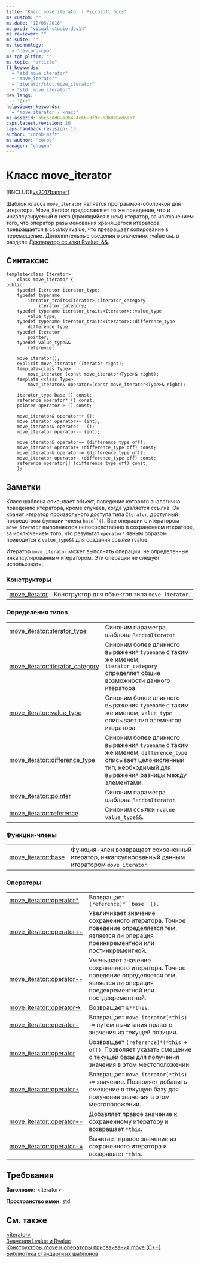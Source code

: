 ```yaml
---
title: "Класс move_iterator | Microsoft Docs"
ms.custom: ""
ms.date: "12/05/2016"
ms.prod: "visual-studio-dev14"
ms.reviewer: ""
ms.suite: ""
ms.technology: 
  - "devlang-cpp"
ms.tgt_pltfrm: ""
ms.topic: "article"
f1_keywords: 
  - "std.move_iterator"
  - "move_iterator"
  - "iterator/std::move_iterator"
  - "std::move_iterator"
dev_langs: 
  - "C++"
helpviewer_keywords: 
  - "move_iterator - класс"
ms.assetid: a5e5cdd8-a264-4c6b-9f9c-68b0e8edaab7
caps.latest.revision: 20
caps.handback.revision: 13
author: "corob-msft"
ms.author: "corob"
manager: "ghogen"
---
```

# Класс move_iterator
[!INCLUDE[vs2017banner](../assembler/inline/includes/vs2017banner.md)]

Шаблон класса `move_iterator` является программой\-оболочкой для итератора.  Move\_iterator предоставляет то же поведение, что и инкапсулируемый в него \(хранящийся в нем\) итератор, за исключением того, что оператор разыменования хранящегося итератора превращается в ссылку rvalue, что превращает копирование в перемещение.  Дополнительные сведения о значениях rvalue см. в разделе [Декларатор ссылки Rvalue: &&](../cpp/rvalue-reference-declarator-amp-amp.md).  
  
## Синтаксис  
  
```  
template<class Iterator>  
    class move_iterator {  
public:  
    typedef Iterator iterator_type;  
    typedef typename      
        iterator_traits<Iterator>::iterator_category  
            iterator_category;  
    typedef typename iterator_traits<Iterator>::value_type  
        value_type;  
    typedef typename iterator_traits<Iterator>::difference_type  
        difference_type;  
    typedef Iterator  
        pointer;  
    typedef value_type&&  
        reference;  
  
    move_iterator();  
    explicit move_iterator (Iterator right);  
    template<class Type>  
        move_iterator (const move_iterator<Type>& right);  
    template <class Type>   
        move_iterator& operator=(const move_iterator<Type>& right);  
  
    iterator_type base () const;  
    reference operator* () const;  
    pointer operator-> () const;  
  
    move_iterator& operator++ ();  
    move_iterator operator++ (int);  
    move_iterator& operator-- ();  
    move_iterator operator-- (int);  
  
    move_iterator& operator+= (difference_type off);  
    move_iterator operator+ (difference_type off) const;  
    move_iterator& operator-= (difference_type off);  
    move_iterator operator- (difference_type off) const;  
    reference operator[] (difference_type off) const;  
    };  
```  
  
## Заметки  
 Класс шаблона описывает объект, поведение которого аналогично поведению итератора, кроме случаев, когда удаляется ссылка.  Он хранит итератор произвольного доступа типа `Iterator`, доступный посредством функции\-члена `base``()`.  Все операции с итератором `move_iterator` выполняются непосредственно в сохраненном итераторе, за исключением того, что результат `operator*` явным образом приводится к `value_type&&` для создания ссылки rvalue.  
  
 Итератор `move_iterator` может выполнять операции, не определенные инкапсулированным итератором.  Эти операции не следует использовать.  
  
### Конструкторы  
  
|||  
|-|-|  
|[move\_iterator](../Topic/move_iterator::move_iterator.md)|Конструктор для объектов типа `move_iterator`.|  
  
### Определения типов  
  
|||  
|-|-|  
|[move\_iterator::iterator\_type](../Topic/move_iterator::iterator_type.md)|Синоним параметра шаблона `RandomIterator`.|  
|[move\_iterator::iterator\_category](../Topic/move_iterator::iterator_category.md)|Синоним более длинного выражения `typename` с таким же именем, `iterator_category` определяет общие возможности данного итератора.|  
|[move\_iterator::value\_type](../Topic/move_iterator::value_type.md)|Синоним более длинного выражения `typename` с таким же именем, `value_type` описывает тип элементов итератора.|  
|[move\_iterator::difference\_type](../Topic/move_iterator::difference_type.md)|Синоним более длинного выражения `typename` с таким же именем, `difference_type` описывает целочисленный тип, необходимый для выражения разницы между элементами.|  
|[move\_iterator::pointer](../Topic/move_iterator::pointer.md)|Синоним параметра шаблона `RandomIterator`.|  
|[move\_iterator::reference](../Topic/move_iterator::reference.md)|Синоним ссылки `rvalue` `value_type&&`.|  
  
### Функции\-члены  
  
|||  
|-|-|  
|[move\_iterator::base](../Topic/move_iterator::base.md)|Функция\-член возвращает сохраненный итератор, инкапсулированный данным итератором `move_iterator`.|  
  
### Операторы  
  
|||  
|-|-|  
|[move\_iterator::operator\*](../Topic/move_iterator::operator*.md)|Возвращает `(reference)*``base``().`|  
|[move\_iterator::operator\+\+](../Topic/move_iterator::operator++.md)|Увеличивает значение сохраненного итератора.  Точное поведение определяется тем, является ли операция преинкрементной или постинкрементной.|  
|[move\_iterator::operator\-\-](../Topic/move_iterator::operator--.md)|Уменьшает значение сохраненного итератора.  Точное поведение определяется тем, является ли операция предекрементной или постдекрементной.|  
|[move\_iterator::operator\-\>](../Topic/move_iterator::operator-%3E.md)|Возвращает `&**this`.|  
|[move\_iterator::operator\-](../Topic/move_iterator::operator-.md)|Возвращает `move_iterator(*this) -=` путем вычитания правого значения из текущей позиции.|  
|[move\_iterator::operator](../Topic/move_iterator::operator.md)|Возвращает `(reference)*(*this + off)`.  Позволяет указать смещение с текущей базы для получения значения в этом местоположении.|  
|[move\_iterator::operator\+](../Topic/move_iterator::operator+.md)|Возвращает `move_iterator(*this) +=` значение.  Позволяет добавить смещение в текущую базу для получения значения в этом местоположении.|  
|[move\_iterator::operator\+\=](../Topic/move_iterator::operator+=.md)|Добавляет правое значение к сохраненному итератору и возвращает `*this`.|  
|[move\_iterator::operator\-\=](../Topic/move_iterator::operator-=.md)|Вычитает правое значение из сохраненного итератора и возвращает `*this`.|  
  
## Требования  
 **Заголовок:** \<iterator\>  
  
 **Пространство имен:** std  
  
## См. также  
 [\<iterator\>](../standard-library/iterator.md)   
 [Значения Lvalue и Rvalue](../Topic/Lvalues%20and%20Rvalues%20\(Visual%20C++\).md)   
 [Конструкторы move и операторы присваивания move \(C\+\+\)](../Topic/Move%20Constructors%20and%20Move%20Assignment%20Operators%20\(C++\).md)   
 [Библиотека стандартных шаблонов](../misc/standard-template-library.md)